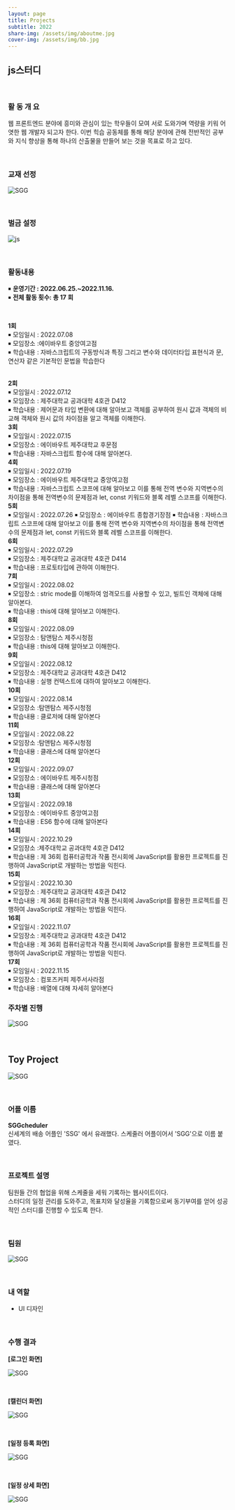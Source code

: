```yaml
---
layout: page
title: Projects
subtitle: 2022
share-img: /assets/img/aboutme.jpg
cover-img: /assets/img/bb.jpg
---
```


## js스터디

<br>

### 활 동 개 요
웹 프론트엔드 분야에 흥미와 관심이 있는 학우들이 모여 서로 도와가며 역량을 키워 어엿한 웹 개발자 되고자 한다. 이번 힉습 공동체를 통해 해당 분야에 관해 전반적인 공부와 지식 향상을 통해 하나의 산출물을 만들어 보는 것을 목표로 하고 있다.

<br>

### 교재 선정
![SGG](/assets/img/SGG/12.PNG)

<br>

### 벌금 설정<br>
![js](/assets/img/3.PNG)

<br>

### 활동내용

 ￭ <b>운영기간 : 2022.06.25.~2022.11.16.</b>
 <br>
 ￭ <b>전체 활동 횟수: 총 17  회</b>

 <br>

<b>1회</b><br>
 ￭ 모임일시 : 2022.07.08<br>
 ￭ 모임장소 :에이바우트 중앙여고점<br>
 ￭ 학습내용 : 
자바스크립트의 구동방식과 특징 그리고 변수와 데이터타입 표현식과 문, 연산자 같은 기본적인 문법을 학습한다

<br>
<b>2회</b><br>
 ￭ 모임일시 : 2022.07.12<br>
 ￭ 모임장소 : 제주대학교 공과대학 4호관 D412<br>
 ￭ 학습내용 : 
제어문과 타입 변환에 대해 알아보고 객체를 공부하여 원시 값과 객체의 비교해 객체와 원시 값의 차이점을 알고 객체를 이해한다.

<br>
<b>3회</b><br>
 ￭ 모임일시 : 2022.07.15<br>
 ￭ 모임장소 : 에이바우트 제주대학교 후문점<br>
 ￭ 학습내용 : 
자바스크립트 함수에 대해 알아본다.

<br>
<b>4회</b><br>
 ￭ 모임일시 : 2022.07.19<br>
 ￭ 모임장소 : 에이바우트 제주대학교 중앙여고점<br>
 ￭ 학습내용 : 
자바스크립트 스코프에 대해 알아보고 이를 통해 전역 변수와 지역변수의 차이점을 통해 전역변수의 문제점과 let, const 키워드와 블록 레벨 스코프를 이해한다.

<br>
<b>5회</b><br>
 ￭ 모임일시 : 
2022.07.26
 ￭ 모임장소 :
에이바우트 종합경기장점
 ￭ 학습내용 : 
자바스크립트 스코프에 대해 알아보고 이를 통해 전역 변수와 지역변수의 차이점을 통해 전역변수의 문제점과 let, const 키워드와 블록 레벨 스코프를 이해한다.

<br>
<b>6회</b><br>
 ￭ 모임일시 : 2022.07.29<br>
 ￭ 모임장소 : 제주대학교 공과대학 4호관 D414<br>
 ￭ 학습내용 : 
프로토타입에 관하여 이해한다.

<br>
<b>7회</b><br>
 ￭ 모임일시 : 2022.08.02<br>
 ￭ 모임장소 : stric mode를 이해하여 엄격모드를 사용할 수 있고, 빌트인 객체에 대해 알아본다.<br>
 ￭ 학습내용 : 
this에 대해 알아보고 이해한다.

<br>
<b>8회</b><br>
 ￭ 모임일시 : 2022.08.09<br>
 ￭ 모임장소 : 탐앤탐스 제주시청점<br>
 ￭ 학습내용 : 
this에 대해 알아보고 이해한다.

<br>
<b>9회</b><br>
 ￭ 모임일시 : 2022.08.12<br>
 ￭ 모임장소 : 제주대학교 공과대학 4호관 D412<br>
 ￭ 학습내용 : 실행 컨텍스트에 대하여 알아보고 이해한다.

 <br>
<b>10회</b><br>
 ￭ 모임일시 : 2022.08.14<br>
 ￭ 모임장소 :탐앤탐스 제주시청점<br>
 ￭ 학습내용 : 클로저에 대해 알아본다
 
 <br>
 <b>11회</b><br>
 ￭ 모임일시 : 2022.08.22<br>
 ￭ 모임장소 :탐앤탐스 제주시청점<br>
 ￭ 학습내용 : 클래스에 대해 알아본다

 <br>
<b>12회</b><br>
 ￭ 모임일시 : 2022.09.07<br>
 ￭ 모임장소 : 에이바우트 제주시청점<br>
 ￭ 학습내용 : 클래스에 대해 알아본다

 <br>
<b>13회</b><br>
 ￭ 모임일시 : 2022.09.18<br>
 ￭ 모임장소 : 에이바우트 중앙여고점<br>
 ￭ 학습내용 : ES6 함수에 대해 알아본다

 <br>
<b>14회</b><br>
 ￭ 모임일시 : 2022.10.29<br>
 ￭ 모임장소 :제주대학교 공과대학 4호관 D412<br>
 ￭ 학습내용 : 
제 36회 컴퓨터공학과 작품 전시회에 JavaScript를 활용한 프로젝트를 진행하여 JavaScript로 개발하는 방법을 익힌다.

<br>
<b>15회</b><br>
 ￭ 모임일시 : 2022.10.30<br>
 ￭ 모임장소 : 제주대학교 공과대학 4호관 D412<br>
 ￭ 학습내용 : 
제 36회 컴퓨터공학과 작품 전시회에 JavaScript를 활용한 프로젝트를 진행하여 JavaScript로 개발하는 방법을 익힌다.

<br>
<b>16회</b><br>
 ￭ 모임일시 : 2022.11.07<br>
 ￭ 모임장소 : 제주대학교 공과대학 4호관 D412<br>
 ￭ 학습내용 : 
제 36회 컴퓨터공학과 작품 전시회에 JavaScript를 활용한 프로젝트를 진행하여 JavaScript로 개발하는 방법을 익힌다.

<br>
<b>17회</b><br>
 ￭ 모임일시 : 2022.11.15<br>
 ￭ 모임장소 : 컴포즈커피 제주서사라점<br>
 ￭ 학습내용 : 
배열에 대해 자세히 알아본다

<br>

### 주차별 진행<br>

![SGG](/assets/img/SGG/10.PNG)

<br>

## Toy Project

![SGG](/assets/img/SGG/11.PNG)

<br>

### 어플 이름

<b>SGGcheduler</b><br>
신세계의 배송 어플인 'SSG' 에서 유래했다. 스케줄러 어플이어서 'SGG'으로 이름 붙였다.

<br>

### 프로젝트 설명<br>
팀원들 간의 협업을 위해 스케줄을 세워 기록하는 웹사이트이다. <br> 스터디의 일정 관리를 도와주고, 목표치와 달성율을 기록함으로써 동기부여를 얻어 성공적인 스터디를 진행할 수 있도록 한다.

<br>

### 팀원<br>

![SGG](/assets/img/SGG/1.PNG)

<br>

### 내 역할<br>
- UI 디자인

<br>

### 수행 결과<br>
<b>[로그인 화면]</b><br>

![SGG](/assets/img/SGG/4.PNG)

<br>

<b>[캘린더 화면]</b><br>

![SGG](/assets/img/SGG/6.PNG)

<br>

<b>[일정 등록 화면]</b><br>

![SGG](/assets/img/SGG/8.PNG)

<br>

<b>[일정 상세 화면]</b><br>

![SGG](/assets/img/SGG/9.PNG)